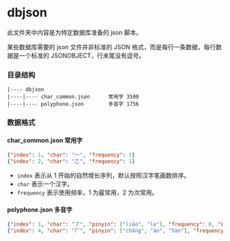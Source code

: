 # dbjson

此文件夹中内容是为特定数据库准备的 json 脚本。

某些数据库需要的 json 文件并非标准的 JSON 格式，而是每行一条数据，每行数据是一个标准的 JSONOBJECT，行末尾没有逗号。

### 目录结构

```text
|---- dbjson
|----|---- char_common.json      常用字 3500
|----|---- polyphone.json        多音字 1756
```

### 数据格式

#### char_common.json 常用字

```json
{"index": 1, "char": "一", "frequency": 1}
{"index": 2, "char": "乙", "frequency": 1}
```

- `index` 表示从 1 开始的自然增长序列，默认按照汉字笔画数排序。
- `char` 表示一个汉字。
- `frequency` 表示使用频率，1 为最常用，2 为次常用。

#### polyphone.json 多音字

```json
{"index": 1, "char": "了", "pinyin": ["liǎo", "le"], "frequency": 0, "strokes": 2}
{"index": 4, "char": "厂", "pinyin": ["chǎng", "ān", "hàn"], "frequency": 0, "strokes": 2}
```